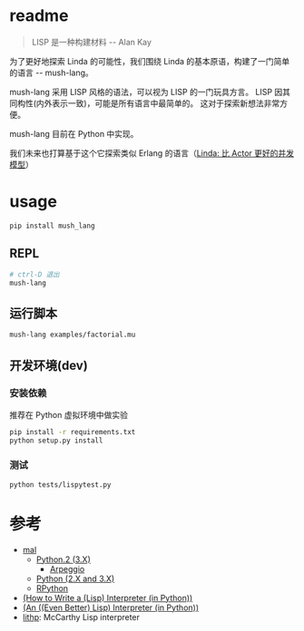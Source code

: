 # readme

> LISP 是一种构建材料 -- Alan Kay

为了更好地探索 Linda 的可能性，我们围绕 Linda 的基本原语，构建了一门简单的语言 -- mush-lang。

mush-lang 采用 LISP 风格的语法，可以视为 LISP 的一门玩具方言。 LISP 因其同构性(内外表示一致)，可能是所有语言中最简单的。 这对于探索新想法非常方便。

mush-lang 目前在 Python 中实现。

我们未来也打算基于这个它探索类似 Erlang 的语言（[Linda: 比 Actor 更好的并发模型](http://wwj718.github.io/post/编程/linda-intro/)）

# usage
`pip install mush_lang`

## REPL
```bash
# ctrl-D 退出
mush-lang
```

## 运行脚本
```bash
mush-lang examples/factorial.mu
```

## 开发环境(dev)

### 安装依赖

推荐在 Python 虚拟环境中做实验

```bash
pip install -r requirements.txt
python setup.py install
```

### 测试
```bash
python tests/lispytest.py
```

# 参考
*  [mal](https://github.com/kanaka/mal/blob/master/process/guide.md)
    *  [Python.2 (3.X)](https://github.com/kanaka/mal#python2-3x)
        *  [Arpeggio](https://github.com/textX/Arpeggio)
    *  [Python (2.X and 3.X)](https://github.com/kanaka/mal#python-2x-and-3x)
    *  [RPython](https://github.com/kanaka/mal#rpython)
*  [(How to Write a (Lisp) Interpreter (in Python))](http://norvig.com/lispy.html)
*  [(An ((Even Better) Lisp) Interpreter (in Python))](http://norvig.com/lispy2.html)
*  [lithp](https://github.com/fogus/lithp): McCarthy Lisp interpreter